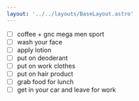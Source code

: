 ```yaml
---
layout: '../../layouts/BaseLayout.astro'
---
```

* [ ] coffee + gnc mega men sport
* [ ] wash your face
* [ ] apply lotion
* [ ] put on deoderant
* [ ] put on work clothes
* [ ] put on hair product
* [ ] grab food for lunch
* [ ] get in your car and leave for work
